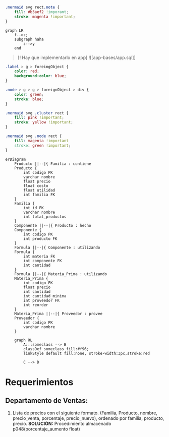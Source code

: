 
```css
.mermaid svg rect.note {
	fill: #b3aef2 !imporant;
	stroke: magenta !important;
}
```

```mermaid
graph LR
	f-->z;
	subgraph haha
		z-->y
	end
```


>[! Hay que implementarlo en app]
>![[app-bases/app.sql]]

```css
.label > g > foreingObject {
	color: red;
	background-color: blue;
}

.node > g > g > foreignObject > div {
	color: green;
	stroke: blue;
}

.mermaid svg .cluster rect {
	fill: pink !important;
	stroke: yellow !important;
}

.mermaid svg .node rect {
	fill: magenta !important
	stroke: green !important;
}
```
```mermaid
erDiagram
	Producto ||--|{ Familia : contiene
	Producto {
		int codigo PK
		varchar nombre
		float precio
		float costo
		float utilidad
		int familia FK
	}
	Familia {
		int id PK
		varchar nombre
		int total_productos
	}
	Componente ||--|{ Producto : hecho
	Componente {
		int codigo PK
		int producto FK
	}
	Formula ||--|{ Componente : utilizando
	Formula {
		int materia FK
		int componente FK
		int cantidad
	}
	Formula ||--|{ Materia_Prima : utilizando
	Materia_Prima {
		int codigo PK
		float precio
		int cantidad
		int cantidad_minima
		int proveedor FK
		int reorder
	}
	Materia_Prima ||--|{ Proveedor : provee
	Proveedor {
		int codigo PK
		varchar nombre
	}
```



```mermaid
	graph RL
		A:::someclass --> B
		classDef someclass fill:#f96;
		linkStyle default fill:none, stroke-width:3px,stroke:red

		C --> D

```




# Requerimientos
## Departamento de Ventas:
1. Lista de precios con el siguiente formato. (Familia, Producto, nombre, precio_venta, porcentaje, precio_nuevo), ordenado por familia, producto, precio. **SOLUCIÓN:** Procedimiento almacenado p048(porcentaje_aumento float)